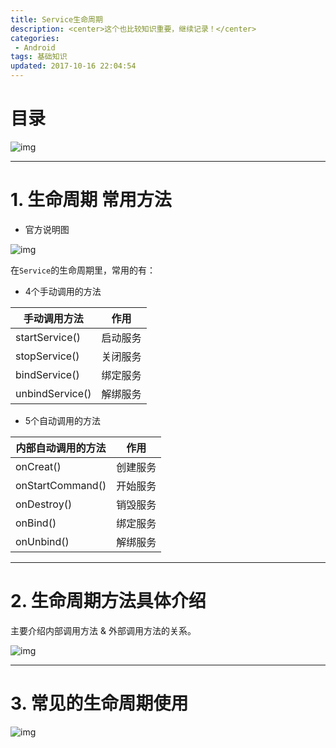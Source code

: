```yaml
---
title: Service生命周期
description: <center>这个也比较知识重要，继续记录！</center>
categories:
 - Android
tags: 基础知识
updated: 2017-10-16 22:04:54
---
```


# 目录



![img](http://lc-lf8Y5Iic.cn-n1.lcfile.com/76bc7ef407c3ac5cca71/Service%E7%94%9F%E5%91%BD%E5%91%A8%E6%9C%9F1.png)



------

# 1. 生命周期 常用方法

- 官方说明图



![img](http://lc-lf8Y5Iic.cn-n1.lcfile.com/4c9d60cc0676bce14d70/Service%E7%94%9F%E5%91%BD%E5%91%A8%E6%9C%9F2.png)



在`Service`的生命周期里，常用的有：

- 4个手动调用的方法

| 手动调用方法    | 作用     |
| --------------- | -------- |
| startService()  | 启动服务 |
| stopService()   | 关闭服务 |
| bindService()   | 绑定服务 |
| unbindService() | 解绑服务 |

- 5个自动调用的方法

| 内部自动调用的方法 | 作用     |
| ------------------ | -------- |
| onCreat()          | 创建服务 |
| onStartCommand()   | 开始服务 |
| onDestroy()        | 销毁服务 |
| onBind()           | 绑定服务 |
| onUnbind()         | 解绑服务 |

------

# 2. 生命周期方法具体介绍

主要介绍内部调用方法 & 外部调用方法的关系。



![img](http://lc-lf8Y5Iic.cn-n1.lcfile.com/123ade688e5033a8c1cb/Service%E7%94%9F%E5%91%BD%E5%91%A8%E6%9C%9F3.png)



------

# 3. 常见的生命周期使用



![img](http://lc-lf8Y5Iic.cn-n1.lcfile.com/ec0084190f98d9b0a846/Service%E7%94%9F%E5%91%BD%E5%91%A8%E6%9C%9F4.png)


